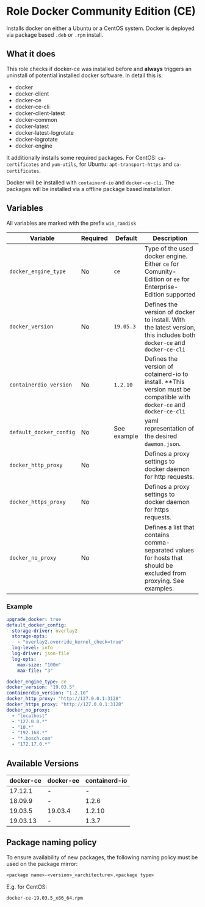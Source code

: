 # Role Docker Community Edition (CE)

Installs docker on either a Ubuntu or a CentOS system.
Docker is deployed via package based `.deb` or `.rpm` install.

## What it does

This role checks if docker-ce was installed before and **always** triggers an uninstall of potential installed docker software.
In detail this is:
* docker
* docker-client
* docker-ce
* docker-ce-cli
* docker-client-latest
* docker-common
* docker-latest
* docker-latest-logrotate
* docker-logrotate
* docker-engine

It additionally installs some required packages. For CentOS: `ca-certificates` and `yum-utils`, for Ubuntu: `apt-transport-https` and `ca-certificates`.

Docker will be installed with `containerd-io` and `docker-ce-cli`.
The packages will be installed via a offline package based installation.

## Variables

All variables are marked with the prefix `win_ramdisk`

Variable | Required  | Default | Description
-------- | --------- | ------- | -----------
`docker_engine_type` | No | `ce` | Type of the used docker engine. Either `ce` for Comunity-Edition or `ee` for Enterprise-Edition supported
`docker_version` | No | `19.05.3` |  Defines the version of docker to install. With the latest version, this includes both `docker-ce` and `docker-ce-cli`
`containerdio_version`| No | `1.2.10` | Defines the version of cotainerd-io to install. **This version must be compatible with `docker-ce` and `docker-ce-cli`
`default_docker_config` | No | See example | yaml representation of the desired `daemon.json`.
`docker_http_proxy` | No |  | Defines a proxy settings to docker daemon for http requests.
`docker_https_proxy` | No |  | Defines a proxy settings to docker daemon for https requests.
`docker_no_proxy` | No |  | Defines a list that contains comma-separated values for hosts that should be excluded from proxying. See examples.
### Example

```yaml
upgrade_docker: true
default_docker_config:
  storage-driver: overlay2
  storage-opts:
    - "overlay2.override_kernel_check=true"
  log-level: info
  log-driver: json-file
  log-opts:
    max-size: "100m"
    max-file: "3"

docker_engine_type: ce
docker_version: "19.03.5"
containerdio_version: "1.2.10"
docker_http_proxy: "http://127.0.0.1:3128"
docker_https_proxy: "http://127.0.0.1:3128"
docker_no_proxy:
  - "localhost"
  - "127.0.0.*"
  - "10.*"
  - "192.168.*"
  - "*.bosch.com"
  - "172.17.0.*"
```

## Available Versions

docker-ce | docker-ee | containerd-io
--------- | --------- | -------------
17.12.1   |     -     |      -
18.09.9   |     -     |  1.2.6
19.03.5	  |  19.03.4  |  1.2.10
19.03.13  |     -     |  1.3.7

## Package naming policy

To ensure availability of new packages, the following naming policy must be used on the package mirror:

```txt
<package name>-<version>_<architecture>.<package type>
```

E.g. for CentOS:

```txt
docker-ce-19.03.5_x86_64.rpm
```